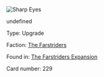
![Sharp Eyes](https://warhammerunderworlds.com/wp-content/uploads/sites/6/2018/03/229_ENG.png)

undefined

Type: Upgrade

Faction: [The Farstriders](/factions/the-farstriders.md)

Found in: [The Farstriders Expansion](/locations/the-farstriders-expansion.md)

Card number: 229

